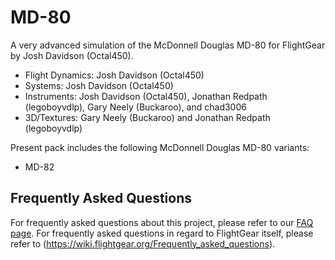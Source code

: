 # MD-80
A very advanced simulation of the McDonnell Douglas MD-80 for FlightGear by Josh Davidson (Octal450).

- Flight Dynamics: Josh Davidson (Octal450)
- Systems: Josh Davidson (Octal450)
- Instruments: Josh Davidson (Octal450), Jonathan Redpath (legoboyvdlp), Gary Neely (Buckaroo), and chad3006
- 3D/Textures: Gary Neely (Buckaroo) and Jonathan Redpath (legoboyvdlp)

Present pack includes the following McDonnell Douglas MD-80 variants:
- MD-82

## Frequently Asked Questions
For frequently asked questions about this project, please refer to our [FAQ page](https://github.com/Octal450/MD-80/blob/master/FAQ.md).
For frequently asked questions in regard to FlightGear itself, please refer to (https://wiki.flightgear.org/Frequently_asked_questions).  
